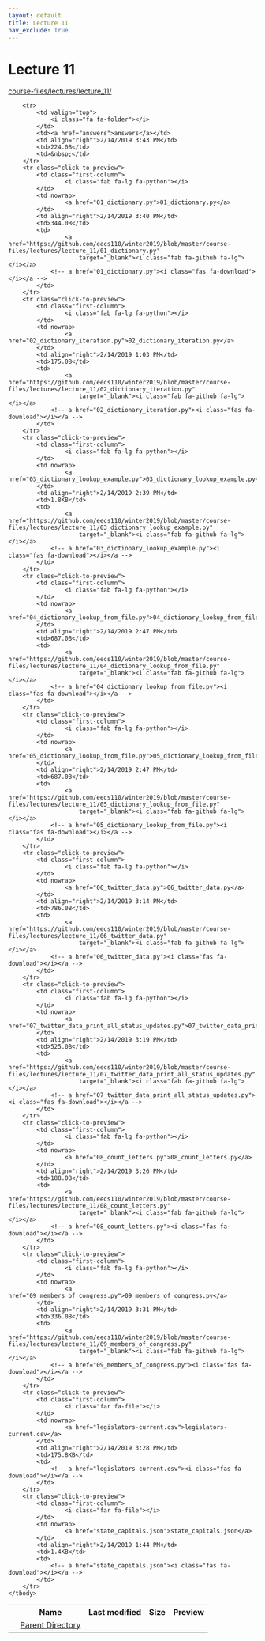 ```yaml
---
layout: default
title: Lecture 11
nav_exclude: True
---
```


# Lecture 11

[course-files/lectures/lecture_11/](.)

<table class="tbl-files">
    <tbody>
        <tr>
            <th valign="top"></th>
            <th>Name</th>
            <th>Last modified</th>
            <th>Size</th>
            <th>Preview</th>
        </tr>
        <tr>
            <td valign="top">
                <i class="fa fa-folder-open"></i>
            </td>
            <td><a href="../">Parent Directory</a></td>
            <td>&nbsp;</td>
            <td>&nbsp;</td>
            <td>&nbsp;</td>
        </tr>

        <tr>
            <td valign="top">
                <i class="fa fa-folder"></i>
            </td>
            <td><a href="answers">answers</a></td>
            <td align="right">2/14/2019 3:43 PM</td>
            <td>224.0B</td>
            <td>&nbsp;</td>
        </tr>
        <tr class="click-to-preview">
            <td class="first-column">
                    <i class="fab fa-lg fa-python"></i>
            </td>
            <td nowrap>
                    <a href="01_dictionary.py">01_dictionary.py</a>
            </td>
            <td align="right">2/14/2019 3:40 PM</td>
            <td>344.0B</td>
            <td>
                    <a href="https://github.com/eecs110/winter2019/blob/master/course-files/lectures/lecture_11/01_dictionary.py" 
                        target="_blank"><i class="fab fa-github fa-lg"></i></a>
                <!-- a href="01_dictionary.py"><i class="fas fa-download"></i></a -->
            </td>
        </tr>
        <tr class="click-to-preview">
            <td class="first-column">
                    <i class="fab fa-lg fa-python"></i>
            </td>
            <td nowrap>
                    <a href="02_dictionary_iteration.py">02_dictionary_iteration.py</a>
            </td>
            <td align="right">2/14/2019 1:03 PM</td>
            <td>175.0B</td>
            <td>
                    <a href="https://github.com/eecs110/winter2019/blob/master/course-files/lectures/lecture_11/02_dictionary_iteration.py" 
                        target="_blank"><i class="fab fa-github fa-lg"></i></a>
                <!-- a href="02_dictionary_iteration.py"><i class="fas fa-download"></i></a -->
            </td>
        </tr>
        <tr class="click-to-preview">
            <td class="first-column">
                    <i class="fab fa-lg fa-python"></i>
            </td>
            <td nowrap>
                    <a href="03_dictionary_lookup_example.py">03_dictionary_lookup_example.py</a>
            </td>
            <td align="right">2/14/2019 2:39 PM</td>
            <td>1.8KB</td>
            <td>
                    <a href="https://github.com/eecs110/winter2019/blob/master/course-files/lectures/lecture_11/03_dictionary_lookup_example.py" 
                        target="_blank"><i class="fab fa-github fa-lg"></i></a>
                <!-- a href="03_dictionary_lookup_example.py"><i class="fas fa-download"></i></a -->
            </td>
        </tr>
        <tr class="click-to-preview">
            <td class="first-column">
                    <i class="fab fa-lg fa-python"></i>
            </td>
            <td nowrap>
                    <a href="04_dictionary_lookup_from_file.py">04_dictionary_lookup_from_file.py</a>
            </td>
            <td align="right">2/14/2019 2:47 PM</td>
            <td>687.0B</td>
            <td>
                    <a href="https://github.com/eecs110/winter2019/blob/master/course-files/lectures/lecture_11/04_dictionary_lookup_from_file.py" 
                        target="_blank"><i class="fab fa-github fa-lg"></i></a>
                <!-- a href="04_dictionary_lookup_from_file.py"><i class="fas fa-download"></i></a -->
            </td>
        </tr>
        <tr class="click-to-preview">
            <td class="first-column">
                    <i class="fab fa-lg fa-python"></i>
            </td>
            <td nowrap>
                    <a href="05_dictionary_lookup_from_file.py">05_dictionary_lookup_from_file.py</a>
            </td>
            <td align="right">2/14/2019 2:47 PM</td>
            <td>687.0B</td>
            <td>
                    <a href="https://github.com/eecs110/winter2019/blob/master/course-files/lectures/lecture_11/05_dictionary_lookup_from_file.py" 
                        target="_blank"><i class="fab fa-github fa-lg"></i></a>
                <!-- a href="05_dictionary_lookup_from_file.py"><i class="fas fa-download"></i></a -->
            </td>
        </tr>
        <tr class="click-to-preview">
            <td class="first-column">
                    <i class="fab fa-lg fa-python"></i>
            </td>
            <td nowrap>
                    <a href="06_twitter_data.py">06_twitter_data.py</a>
            </td>
            <td align="right">2/14/2019 3:14 PM</td>
            <td>786.0B</td>
            <td>
                    <a href="https://github.com/eecs110/winter2019/blob/master/course-files/lectures/lecture_11/06_twitter_data.py" 
                        target="_blank"><i class="fab fa-github fa-lg"></i></a>
                <!-- a href="06_twitter_data.py"><i class="fas fa-download"></i></a -->
            </td>
        </tr>
        <tr class="click-to-preview">
            <td class="first-column">
                    <i class="fab fa-lg fa-python"></i>
            </td>
            <td nowrap>
                    <a href="07_twitter_data_print_all_status_updates.py">07_twitter_data_print_all_status_updates.py</a>
            </td>
            <td align="right">2/14/2019 3:19 PM</td>
            <td>525.0B</td>
            <td>
                    <a href="https://github.com/eecs110/winter2019/blob/master/course-files/lectures/lecture_11/07_twitter_data_print_all_status_updates.py" 
                        target="_blank"><i class="fab fa-github fa-lg"></i></a>
                <!-- a href="07_twitter_data_print_all_status_updates.py"><i class="fas fa-download"></i></a -->
            </td>
        </tr>
        <tr class="click-to-preview">
            <td class="first-column">
                    <i class="fab fa-lg fa-python"></i>
            </td>
            <td nowrap>
                    <a href="08_count_letters.py">08_count_letters.py</a>
            </td>
            <td align="right">2/14/2019 3:26 PM</td>
            <td>188.0B</td>
            <td>
                    <a href="https://github.com/eecs110/winter2019/blob/master/course-files/lectures/lecture_11/08_count_letters.py" 
                        target="_blank"><i class="fab fa-github fa-lg"></i></a>
                <!-- a href="08_count_letters.py"><i class="fas fa-download"></i></a -->
            </td>
        </tr>
        <tr class="click-to-preview">
            <td class="first-column">
                    <i class="fab fa-lg fa-python"></i>
            </td>
            <td nowrap>
                    <a href="09_members_of_congress.py">09_members_of_congress.py</a>
            </td>
            <td align="right">2/14/2019 3:31 PM</td>
            <td>336.0B</td>
            <td>
                    <a href="https://github.com/eecs110/winter2019/blob/master/course-files/lectures/lecture_11/09_members_of_congress.py" 
                        target="_blank"><i class="fab fa-github fa-lg"></i></a>
                <!-- a href="09_members_of_congress.py"><i class="fas fa-download"></i></a -->
            </td>
        </tr>
        <tr class="click-to-preview">
            <td class="first-column">
                    <i class="far fa-file"></i>
            </td>
            <td nowrap>
                    <a href="legislators-current.csv">legislators-current.csv</a>
            </td>
            <td align="right">2/14/2019 3:28 PM</td>
            <td>175.8KB</td>
            <td>
                <!-- a href="legislators-current.csv"><i class="fas fa-download"></i></a -->
            </td>
        </tr>
        <tr class="click-to-preview">
            <td class="first-column">
                    <i class="far fa-file"></i>
            </td>
            <td nowrap>
                    <a href="state_capitals.json">state_capitals.json</a>
            </td>
            <td align="right">2/14/2019 1:44 PM</td>
            <td>1.4KB</td>
            <td>
                <!-- a href="state_capitals.json"><i class="fas fa-download"></i></a -->
            </td>
        </tr>
    </tbody>
</table>

